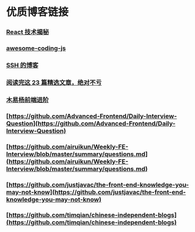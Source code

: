 # 优质博客链接

### [React 技术揭秘](https://react.iamkasong.com)

### [awesome-coding-js](http://www.conardli.top/docs/JavaScript/)

### [SSH 的博客](https://ssh-blog.vercel.app/652239833/)

### [阅读完这 23 篇精选文章，绝对不亏](https://mp.weixin.qq.com/s/Mt0B_z585G8kfPwYQxXcEw)

### [木易杨前端进阶](https://muyiy.cn/question/)

### [https://github.com/Advanced-Frontend/Daily-Interview-Question](https://github.com/Advanced-Frontend/Daily-Interview-Question)

### [https://github.com/airuikun/Weekly-FE-Interview/blob/master/summary/questions.md](https://github.com/airuikun/Weekly-FE-Interview/blob/master/summary/questions.md)

### [https://github.com/justjavac/the-front-end-knowledge-you-may-not-know](https://github.com/justjavac/the-front-end-knowledge-you-may-not-know)

### [https://github.com/timqian/chinese-independent-blogs](https://github.com/timqian/chinese-independent-blogs)
